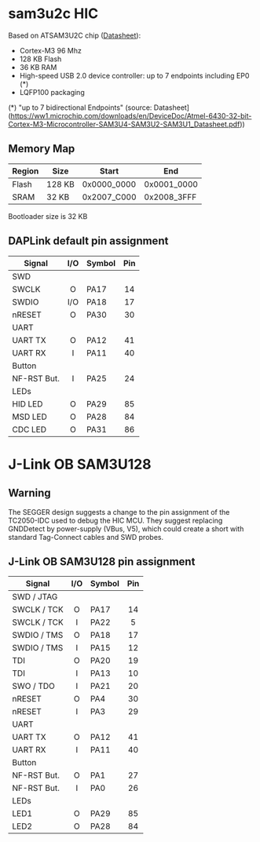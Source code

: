 # sam3u2c HIC

Based on ATSAM3U2C chip ([Datasheet](https://ww1.microchip.com/downloads/en/DeviceDoc/Atmel-6430-32-bit-Cortex-M3-Microcontroller-SAM3U4-SAM3U2-SAM3U1_Datasheet.pdf)):
- Cortex-M3 96 Mhz
- 128 KB Flash
- 36 KB RAM
- High-speed USB 2.0 device controller: up to 7 endpoints including EP0 (*)
- LQFP100 packaging

(*) "up to 7 bidirectional Endpoints" (source: Datasheet](https://ww1.microchip.com/downloads/en/DeviceDoc/Atmel-6430-32-bit-Cortex-M3-Microcontroller-SAM3U4-SAM3U2-SAM3U1_Datasheet.pdf))

## Memory Map

| Region   |  Size  | Start       | End         |
|----------|--------|-------------|-------------|
| Flash    | 128 KB | 0x0000_0000 | 0x0001_0000 |
| SRAM     |  32 KB | 0x2007_C000 | 0x2008_3FFF |

Bootloader size is 32 KB

## DAPLink default pin assignment

| Signal      | I/O | Symbol  | Pin |
|-------------|:---:|---------|:---:|
| SWD         |
| SWCLK       |  O  | PA17    |  14 |
| SWDIO       | I/O | PA18    |  17 |
| nRESET      |  O  | PA30    |  30 |
| UART        |
| UART TX     |  O  | PA12    |  41 |
| UART RX     |  I  | PA11    |  40 |
| Button      |
| NF-RST But. |  I  | PA25    |  24 |
| LEDs        |
| HID LED     |  O  | PA29    |  85 |
| MSD LED     |  O  | PA28    |  84 |
| CDC LED     |  O  | PA31    |  86 |

# J-Link OB SAM3U128

## Warning

The SEGGER design suggests a change to the pin assignment of the TC2050-IDC
used to debug the HIC MCU. They suggest replacing GNDDetect by power-supply
(VBus, V5), which could create a short with standard Tag-Connect cables and
SWD probes.

## J-Link OB SAM3U128 pin assignment

| Signal      | I/O | Symbol  | Pin |
|-------------|:---:|---------|:---:|
| SWD / JTAG  |
| SWCLK / TCK |  O  | PA17    |  14 |
| SWCLK / TCK |  I  | PA22    |   5 |
| SWDIO / TMS |  O  | PA18    |  17 |
| SWDIO / TMS |  I  | PA15    |  12 |
| TDI         |  O  | PA20    |  19 |
| TDI         |  I  | PA13    |  10 |
| SWO / TDO   |  I  | PA21    |  20 |
| nRESET      |  O  | PA4     |  30 |
| nRESET      |  I  | PA3     |  29 |
| UART        |
| UART TX     |  O  | PA12    |  41 |
| UART RX     |  I  | PA11    |  40 |
| Button      |
| NF-RST But. |  O  | PA1     |  27 |
| NF-RST But. |  I  | PA0     |  26 |
| LEDs        |
| LED1        |  O  | PA29    |  85 |
| LED2        |  O  | PA28    |  84 |
